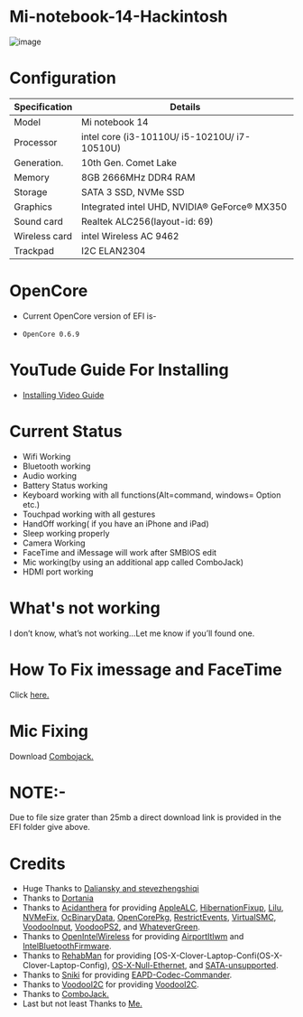# Mi-notebook-14-Hackintosh

![image](https://user-images.githubusercontent.com/77840685/119644074-1c78ee00-be3a-11eb-9a62-0cc78fad47bb.png)

# Configuration

| Specification | Details |
| ------------- | ------------- |
| Model         |   Mi notebook 14  |
| Processor     |    intel core (i3-10110U/ i5-10210U/ i7-10510U) |
| Generation.   | 10th Gen. Comet Lake|
| Memory        | 8GB 2666MHz DDR4 RAM|
| Storage       |SATA 3 SSD, NVMe SSD|
| Graphics      | Integrated intel UHD, NVIDIA® GeForce® MX350|
| Sound card    | Realtek ALC256(layout-id: 69)|
| Wireless card | intel Wireless AC 9462|
| Trackpad      |I2C ELAN2304|

# OpenCore

* Current OpenCore version of EFI is-
*     OpenCore 0.6.9

# YouTude Guide For Installing

* [Installing Video Guide](https://youtu.be/4LgyTZQ3jfQ)

# Current Status

* Wifi Working
* Bluetooth working
* Audio working
* Battery Status working
* Keyboard working with all functions(Alt=command, windows= Option etc.)
* Touchpad working with all gestures
* HandOff working( if you have an iPhone and iPad)
* Sleep working properly
* Camera Working
* FaceTime and iMessage will work after SMBIOS edit
* Mic working(by using an additional app called ComboJack)
* HDMI port working

# What's not working

I don’t know, what’s not working…Let me know if you’ll found one.

# How To Fix imessage and FaceTime

Click [here.](https://dortania.github.io/OpenCore-Post-Install/universal/iservices.html)

# Mic Fixing

Download [Combojack.](https://github.com/hackintosh-stuff/ComboJack)

#   NOTE:-
Due to file size grater than 25mb a direct download link is provided in the EFI folder give above.
# Credits

* Huge Thanks to [Daliansky and stevezhengshiqi](https://github.com/daliansky/)
* Thanks to [Dortania](https://dortania.github.io/OpenCore-Install-Guide/prerequisites.html#prerequisites)
* Thanks to [Acidanthera](https://github.com/acidanthera) for providing [AppleALC](https://github.com/acidanthera/AppleALC), [HibernationFixup](https://github.com/acidanthera/HibernationFixup), [Lilu](https://github.com/acidanthera/Lilu), [NVMeFix](https://github.com/acidanthera/NVMeFix), [OcBinaryData](https://github.com/acidanthera/OcBinaryData), [OpenCorePkg](https://github.com/acidanthera/OpenCorePkg), [RestrictEvents](https://github.com/acidanthera/RestrictEvents), [VirtualSMC](https://github.com/acidanthera/VirtualSMC), [VoodooInput](https://github.com/acidanthera/VoodooInput), [VoodooPS2](https://github.com/acidanthera/VoodooPS2), and [WhateverGreen](https://github.com/acidanthera/WhateverGreen).
* Thanks to [OpenIntelWireless](https://github.com/OpenIntelWireless) for providing [AirportItlwm](https://github.com/OpenIntelWireless/itlwm) and [IntelBluetoothFirmware](https://github.com/OpenIntelWireless/IntelBluetoothFirmware).
* Thanks to [RehabMan](https://github.com/RehabMan) for providing [OS-X-Clover-Laptop-Confi(OS-X-Clover-Laptop-Config), [OS-X-Null-Ethernet](https://github.com/RehabMan/OS-X-Null-Ethernet), and [SATA-unsupported](https://github.com/RehabMan/hack-tools/tree/master/kexts/SATA-unsupported.kext).
* Thanks to [Sniki](https://github.com/Sniki) for providing [EAPD-Codec-Commander](EAPD-Codec-Commander).
* Thanks to [VoodooI2C](https://github.com/VoodooI2C) for providing [VoodooI2C](https://github.com/VoodooI2C/VoodooI2C).
* Thanks to [ComboJack.](https://github.com/hackintosh-stuff/ComboJack)
* Last but not least Thanks to [Me.](https://github.com/itsabhishekolkha/)
